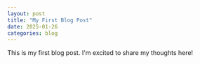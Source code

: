 ```yaml
---
layout: post
title: "My First Blog Post"
date: 2025-01-26
categories: blog
---
```

This is my first blog post. I'm excited to share my thoughts here!
